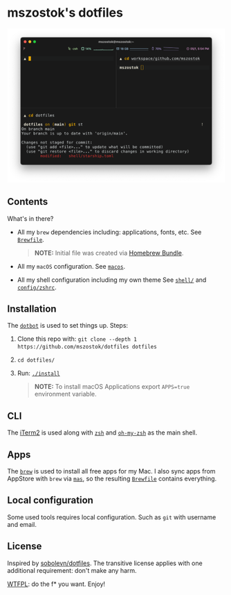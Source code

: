 # mszostok's dotfiles

![](./docs/assets/terminal.png)

## Contents

What's in there?

- All my `brew` dependencies including: applications, fonts, etc. See [`Brewfile`](./Brewfile).

  >**NOTE:** Initial file was created via [Homebrew Bundle](https://github.com/Homebrew/homebrew-bundle).

- All my `macOS` configuration. See [`macos`](./macos/).
- All my shell configuration including my own theme See [`shell/`](./shell)
  and [`config/zshrc`](./config/zshrc).

## Installation

The [`dotbot`](https://github.com/anishathalye/dotbot/) is used to set things up. Steps:

1. Clone this repo with: `git clone --depth 1 https://github.com/mszostok/dotfiles dotfiles`
2. `cd dotfiles/`
3. Run: [`./install`](./install)

   >**NOTE:** To install macOS Applications export `APPS=true` environment variable.

## CLI

The [iTerm2](https://iterm2.com/) is used along with [`zsh`](https://github.com/zsh-users/zsh)
and [`oh-my-zsh`](https://github.com/robbyrussell/oh-my-zsh) as the main shell.

## Apps

The [`brew`](https://brew.sh/) is used to install all free apps for my Mac. I also sync apps from AppStore with `brew`
via [`mas`](https://formulae.brew.sh/formula/mas), so the
resulting [`Brewfile`](https://github.com/sobolevn/dotfiles/blob/master/Brewfile) contains everything.

## Local configuration

Some used tools requires local configuration. Such as `git` with username and email.

## License

Inspired by [sobolevn/dotfiles](https://github.com/sobolevn/dotfiles). The transitive license applies with one
additional requirement: don't make any harm.

[WTFPL](https://en.wikipedia.org/wiki/WTFPL): do the f* you want. Enjoy!
